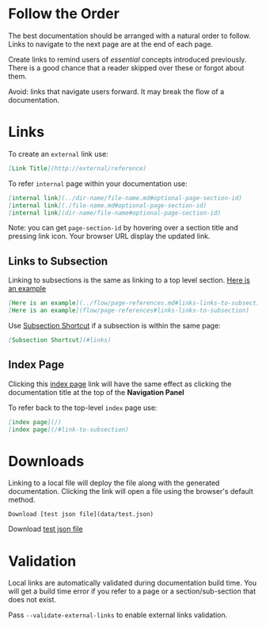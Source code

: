# Follow the Order

The best documentation should be arranged with a natural order to follow. 
Links to navigate to the next page are at the end of each page.

Create links to remind users of *essential* concepts introduced previously. There is a good chance that a reader skipped over these or forgot about them. 

Avoid: links that navigate users forward. It may break the flow of a documentation. 

# Links

To create an `external` link use:

```markdown
[Link Title](http://external/reference)
```
    
To refer `internal` page within your documentation use:

```markdown
[internal link](../dir-name/file-name.md#optional-page-section-id)
[internal link](./file-name.md#optional-page-section-id)
[internal link](dir-name/file-name#optional-page-section-id)
```

Note: you can get `page-section-id` by hovering over a section title and pressing link icon. Your browser URL display the updated link.

## Links to Subsection

Linking to subsections is the same as linking to a top level section. [Here is an  example](../flow/page-references.md#links-links-to-subsection)

```markdown
[Here is an example](../flow/page-references.md#links-links-to-subsection)
[Here is an example](flow/page-references#links-links-to-subsection)
```

Use [Subsection Shortcut](#links) if a subsection is within the same page: 

```markdown
[Subsection Shortcut](#links)
```
  
## Index Page

Clicking this [index page](/) link will have the same effect as clicking the documentation title at the top of the **Navigation Panel**

To refer back to the top-level `index` page use:   

```markdown
[index page](/)
[index page](/#link-to-subsection)
```

# Downloads

Linking to a local file will deploy the file along with the generated documentation. 
Clicking the link will open a file using the browser's default method.

    Download [test json file](data/test.json)
    
Download [test json file](data/test.json)

# Validation

Local links are automatically validated during documentation build time. 
You will get a build time error if you refer to a page or a section/sub-section that does not exist.

Pass `--validate-external-links` to enable external links validation. 